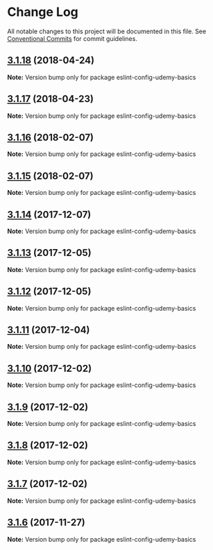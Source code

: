 # Change Log

All notable changes to this project will be documented in this file.
See [Conventional Commits](https://conventionalcommits.org) for commit guidelines.

<a name="3.1.18"></a>
## [3.1.18](https://github.com/udemy/js-tooling/compare/eslint-config-udemy-basics@3.1.17...eslint-config-udemy-basics@3.1.18) (2018-04-24)




**Note:** Version bump only for package eslint-config-udemy-basics

<a name="3.1.17"></a>
## [3.1.17](https://github.com/udemy/js-tooling/compare/eslint-config-udemy-basics@3.1.16...eslint-config-udemy-basics@3.1.17) (2018-04-23)




**Note:** Version bump only for package eslint-config-udemy-basics

<a name="3.1.16"></a>
## [3.1.16](https://github.com/udemy/js-tooling/compare/eslint-config-udemy-basics@3.1.15...eslint-config-udemy-basics@3.1.16) (2018-02-07)




**Note:** Version bump only for package eslint-config-udemy-basics

<a name="3.1.15"></a>
## [3.1.15](https://github.com/udemy/js-tooling/compare/eslint-config-udemy-basics@3.1.14...eslint-config-udemy-basics@3.1.15) (2018-02-07)




**Note:** Version bump only for package eslint-config-udemy-basics

<a name="3.1.14"></a>
## [3.1.14](https://github.com/udemy/js-tooling/compare/eslint-config-udemy-basics@3.1.13...eslint-config-udemy-basics@3.1.14) (2017-12-07)




**Note:** Version bump only for package eslint-config-udemy-basics

<a name="3.1.13"></a>
## [3.1.13](https://github.com/udemy/js-tooling/compare/eslint-config-udemy-basics@3.1.12...eslint-config-udemy-basics@3.1.13) (2017-12-05)




**Note:** Version bump only for package eslint-config-udemy-basics

<a name="3.1.12"></a>
## [3.1.12](https://github.com/udemy/js-tooling/compare/eslint-config-udemy-basics@3.1.11...eslint-config-udemy-basics@3.1.12) (2017-12-05)




**Note:** Version bump only for package eslint-config-udemy-basics

<a name="3.1.11"></a>
## [3.1.11](https://github.com/udemy/js-tooling/compare/eslint-config-udemy-basics@3.1.10...eslint-config-udemy-basics@3.1.11) (2017-12-04)




**Note:** Version bump only for package eslint-config-udemy-basics

<a name="3.1.10"></a>
## [3.1.10](https://github.com/udemy/js-tooling/compare/eslint-config-udemy-basics@3.1.9...eslint-config-udemy-basics@3.1.10) (2017-12-02)




**Note:** Version bump only for package eslint-config-udemy-basics

<a name="3.1.9"></a>
## [3.1.9](https://github.com/udemy/js-tooling/compare/eslint-config-udemy-basics@3.1.8...eslint-config-udemy-basics@3.1.9) (2017-12-02)




**Note:** Version bump only for package eslint-config-udemy-basics

<a name="3.1.8"></a>
## [3.1.8](https://github.com/udemy/js-tooling/compare/eslint-config-udemy-basics@3.1.7...eslint-config-udemy-basics@3.1.8) (2017-12-02)




**Note:** Version bump only for package eslint-config-udemy-basics

<a name="3.1.7"></a>
## [3.1.7](https://github.com/udemy/js-tooling/compare/eslint-config-udemy-basics@3.1.6...eslint-config-udemy-basics@3.1.7) (2017-12-02)




**Note:** Version bump only for package eslint-config-udemy-basics

<a name="3.1.6"></a>
## [3.1.6](https://github.com/udemy/js-tooling/compare/eslint-config-udemy-basics@3.1.5...eslint-config-udemy-basics@3.1.6) (2017-11-27)




**Note:** Version bump only for package eslint-config-udemy-basics
